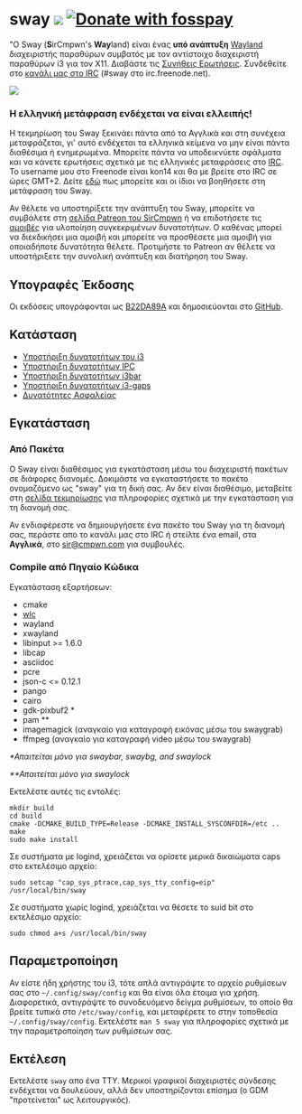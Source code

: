 # sway [![](https://api.travis-ci.org/swaywm/sway.svg)](https://travis-ci.org/swaywm/sway) [![Donate with fosspay](https://drewdevault.com/donate/static/donate-with-fosspay.png)](https://drewdevault.com/donate?project=4)

"Ο Sway (**S**irCmpwn's **Way**land) είναι ένας **υπό ανάπτυξη** [Wayland](http://wayland.freedesktop.org/) διαχειριστής παραθύρων συμβατός με τον αντίστοιχο διαχειριστή παραθύρων i3 για τον X11.
Διαβάστε τις [Συνήθεις Ερωτήσεις](https://github.com/swaywm/sway/wiki). Συνδεθείτε στο [κανάλι μας στο IRC](http://webchat.freenode.net/?channels=sway&uio=d4) (#sway στο
irc.freenode.net).

[![](https://sr.ht/ICd5.png)](https://sr.ht/ICd5.png)


### Η ελληνική μετάφραση ενδέχεται να είναι ελλειπής!

Η τεκμηρίωση του Sway ξεκινάει πάντα από τα Αγγλικά και στη συνέχεια μεταφράζεται, γι' αυτό ενδέχεται τα ελληνικά κείμενα να μην είναι πάντα διαθέσιμα ή ενημερωμένα.
Μπορείτε πάντα να υποδεικνύετε σφάλματα και να κάνετε ερωτήσεις σχετικά με τις ελληνικές μεταφράσεις στο [IRC](http://webchat.freenode.net/?channels=sway&uio=d4).
To username μου στο Freenode είναι kon14 και θα με βρείτε στο IRC σε ώρες GMT+2.
Δείτε [εδώ](https://github.com/swaywm/sway/issues/1318) πως μπορείτε και οι ίδιοι να βοηθήσετε στη μετάφραση του Sway.

Αν θέλετε να υποστηρίξετε την ανάπτυξη του Sway, μπορείτε να συμβάλετε στη [σελίδα Patreon του SirCmpwn](https://patreon.com/sircmpwn)
ή να επιδοτήσετε τις [αμοιβές](https://github.com/swaywm/sway/issues/986) για υλοποίηση συγκεκριμένων δυνατοτήτων.
Ο καθένας μπορεί να διεκδικήσει μια αμοιβή και μπορείτε να προσθέσετε μια αμοιβή για οποιαδήποτε δυνατότητα θέλετε.
Προτιμήστε το Patreon αν θέλετε να υποστήριξετε την συνολική ανάπτυξη και διατήρηση του Sway.

## Υπογραφές Έκδοσης

Οι εκδόσεις υπογράφονται ως [B22DA89A](http://pgp.mit.edu/pks/lookup?op=vindex&search=0x52CB6609B22DA89A) και δημοσιεύονται στο [GitHub](https://github.com/swaywm/sway/releases).

## Κατάσταση

- [Υποστήριξη δυνατοτήτων του i3](https://github.com/swaywm/sway/issues/2)
- [Υποστήριξη δυνατοτήτων IPC](https://github.com/swaywm/sway/issues/98)
- [Υποστήριξη δυνατοτήτων i3bar](https://github.com/swaywm/sway/issues/343)
- [Υποστήριξη δυνατοτήτων i3-gaps](https://github.com/swaywm/sway/issues/307)
- [Δυνατότητες Ασφαλείας](https://github.com/swaywm/sway/issues/984)

## Εγκατάσταση

### Από Πακέτα

Ο Sway είναι διαθέσιμος για εγκατάσταση μέσω του διαχειριστή πακέτων σε διάφορες διανομές.
Δοκιμάστε να εγκαταστήσετε το πακέτο ονομαζόμενο ως "sway" για τη δική σας.
Αν δεν είναι διαθέσιμο, μεταβείτε στη [σελίδα τεκμηρίωσης](https://github.com/swaywm/sway/wiki/Unsupported-packages) για πληροφορίες σχετικά με την εγκατάσταση για τη διανομή σας.

Αν ενδιαφέρεστε να δημιουργήσετε ένα πακέτο του Sway για τη διανομή σας, περάστε απο το κανάλι μας στο IRC ή στείλτε ένα email, στα **Αγγλικά**, στο sir@cmpwn.com για συμβουλές.

### Compile από Πηγαίο Κώδικα

Εγκατάσταση εξαρτήσεων:

* cmake
* [wlc](https://github.com/Cloudef/wlc)
* wayland
* xwayland
* libinput >= 1.6.0
* libcap
* asciidoc
* pcre
* json-c <= 0.12.1
* pango
* cairo
* gdk-pixbuf2 *
* pam **
* imagemagick (αναγκαίο για καταγραφή εικόνας μέσω του swaygrab)
* ffmpeg (αναγκαίο για καταγραφή video μέσω του swaygrab)

_\*Απαιτείται μόνο για swaybar, swaybg, and swaylock_

_\*\*Απαιτείται μόνο για swaylock_

Εκτελέστε αυτές τις εντολές:

    mkdir build
    cd build
    cmake -DCMAKE_BUILD_TYPE=Release -DCMAKE_INSTALL_SYSCONFDIR=/etc ..
    make
    sudo make install

Σε συστήματα με logind, χρειάζεται να ορίσετε μερικά δικαιώματα caps στο εκτελέσιμο αρχείο:

    sudo setcap "cap_sys_ptrace,cap_sys_tty_config=eip" /usr/local/bin/sway

Σε συστήματα χωρίς logind, χρειάζεται να θέσετε το suid bit στο εκτελέσιμο αρχείο:

    sudo chmod a+s /usr/local/bin/sway

## Παραμετροποίηση

Αν είστε ήδη χρήστης του i3, τότε απλά αντιγράψτε το αρχείο ρυθμίσεων σας στο `~/.config/sway/config` και θα είναι όλα έτοιμα για χρήση.
Διαφορετικά, αντιγράψτε το συνοδευόμενο δείγμα ρυθμίσεων, το οποίο θα βρείτε τυπικά στο `/etc/sway/config`, και μεταφέρετε το στην τοποθεσία `~/.config/sway/config`. Εκτελέστε `man 5 sway` για πληροφορίες σχετικά με την παραμετροποίηση των ρυθμίσεων σας.

## Εκτέλεση

Εκτελέστε `sway` απο ένα TTY. Μερικοί γραφικοί διαχειριστές σύνδεσης ενδέχεται να δουλεύουν, αλλά δεν υποστηρίζονται επίσημα (ο GDM "προτείνεται" ως λειτουργικός).
